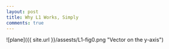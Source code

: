 ```yaml
---
layout: post
title: Why L1 Works, Simply
comments: true
---
```


![plane]({{ site.url }}/assests/L1-fig0.png "Vector on the y-axis")